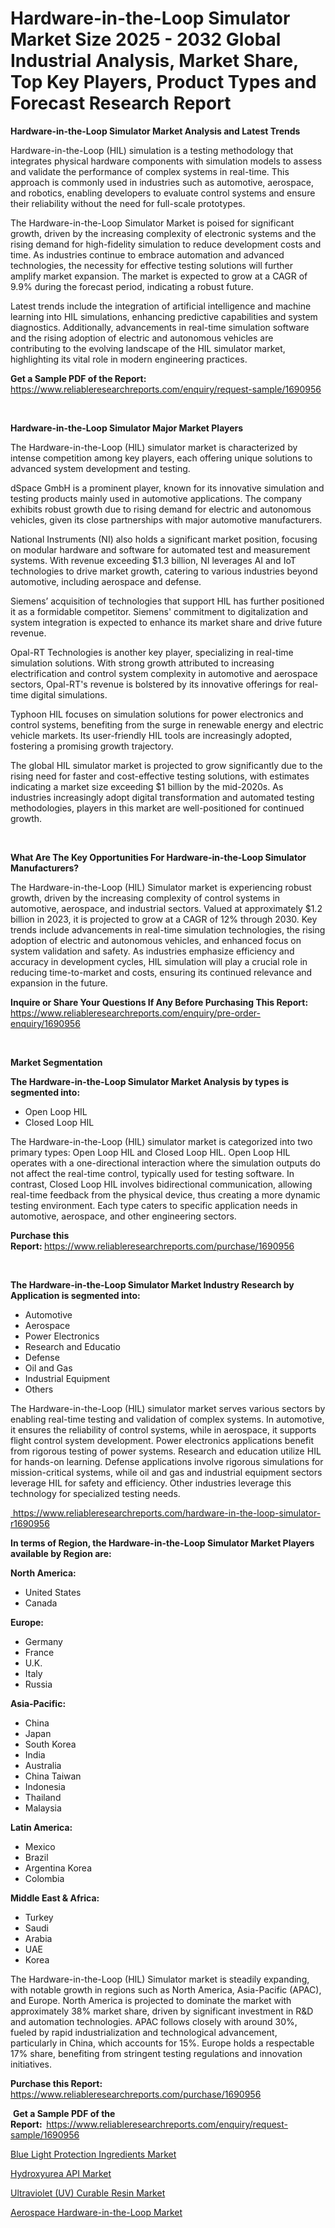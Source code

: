 <p><h1>Hardware-in-the-Loop Simulator Market Size 2025 - 2032 Global Industrial Analysis, Market Share, Top Key Players, Product Types and Forecast Research Report</h1></p><p><strong>Hardware-in-the-Loop Simulator Market Analysis and Latest Trends</strong></p>
<p><p>Hardware-in-the-Loop (HIL) simulation is a testing methodology that integrates physical hardware components with simulation models to assess and validate the performance of complex systems in real-time. This approach is commonly used in industries such as automotive, aerospace, and robotics, enabling developers to evaluate control systems and ensure their reliability without the need for full-scale prototypes.</p><p>The Hardware-in-the-Loop Simulator Market is poised for significant growth, driven by the increasing complexity of electronic systems and the rising demand for high-fidelity simulation to reduce development costs and time. As industries continue to embrace automation and advanced technologies, the necessity for effective testing solutions will further amplify market expansion. The market is expected to grow at a CAGR of 9.9% during the forecast period, indicating a robust future.</p><p>Latest trends include the integration of artificial intelligence and machine learning into HIL simulations, enhancing predictive capabilities and system diagnostics. Additionally, advancements in real-time simulation software and the rising adoption of electric and autonomous vehicles are contributing to the evolving landscape of the HIL simulator market, highlighting its vital role in modern engineering practices.</p></p>
<p><strong>Get a Sample PDF of the Report:&nbsp;</strong> <a href="https://www.reliableresearchreports.com/enquiry/request-sample/1690956?utm_campaign=37&utm_medium=2&utm_source=Github&utm_content=ia&utm_term=06012025&utm_id=hardware-in-the-loop-simulator">https://www.reliableresearchreports.com/enquiry/request-sample/1690956</a></p>
<p>&nbsp;</p>
<p><strong>Hardware-in-the-Loop Simulator Major Market Players</strong></p>
<p><p>The Hardware-in-the-Loop (HIL) simulator market is characterized by intense competition among key players, each offering unique solutions to advanced system development and testing. </p><p>dSpace GmbH is a prominent player, known for its innovative simulation and testing products mainly used in automotive applications. The company exhibits robust growth due to rising demand for electric and autonomous vehicles, given its close partnerships with major automotive manufacturers.</p><p>National Instruments (NI) also holds a significant market position, focusing on modular hardware and software for automated test and measurement systems. With revenue exceeding $1.3 billion, NI leverages AI and IoT technologies to drive market growth, catering to various industries beyond automotive, including aerospace and defense.</p><p>Siemens’ acquisition of technologies that support HIL has further positioned it as a formidable competitor. Siemens' commitment to digitalization and system integration is expected to enhance its market share and drive future revenue.</p><p>Opal-RT Technologies is another key player, specializing in real-time simulation solutions. With strong growth attributed to increasing electrification and control system complexity in automotive and aerospace sectors, Opal-RT's revenue is bolstered by its innovative offerings for real-time digital simulations.</p><p>Typhoon HIL focuses on simulation solutions for power electronics and control systems, benefiting from the surge in renewable energy and electric vehicle markets. Its user-friendly HIL tools are increasingly adopted, fostering a promising growth trajectory.</p><p>The global HIL simulator market is projected to grow significantly due to the rising need for faster and cost-effective testing solutions, with estimates indicating a market size exceeding $1 billion by the mid-2020s. As industries increasingly adopt digital transformation and automated testing methodologies, players in this market are well-positioned for continued growth.</p></p>
<p>&nbsp;</p>
<p><strong>What Are The Key Opportunities For Hardware-in-the-Loop Simulator Manufacturers?</strong></p>
<p><p>The Hardware-in-the-Loop (HIL) Simulator market is experiencing robust growth, driven by the increasing complexity of control systems in automotive, aerospace, and industrial sectors. Valued at approximately $1.2 billion in 2023, it is projected to grow at a CAGR of 12% through 2030. Key trends include advancements in real-time simulation technologies, the rising adoption of electric and autonomous vehicles, and enhanced focus on system validation and safety. As industries emphasize efficiency and accuracy in development cycles, HIL simulation will play a crucial role in reducing time-to-market and costs, ensuring its continued relevance and expansion in the future.</p></p>
<p><strong>Inquire or Share Your Questions If Any Before Purchasing This Report:</strong> <a href="https://www.reliableresearchreports.com/enquiry/pre-order-enquiry/1690956?utm_campaign=37&utm_medium=2&utm_source=Github&utm_content=ia&utm_term=06012025&utm_id=hardware-in-the-loop-simulator">https://www.reliableresearchreports.com/enquiry/pre-order-enquiry/1690956</a></p>
<p>&nbsp;</p>
<p><strong>Market Segmentation</strong></p>
<p><strong>The Hardware-in-the-Loop Simulator Market Analysis by types is segmented into:</strong></p>
<p><ul><li>Open Loop HIL</li><li>Closed Loop HIL</li></ul></p>
<p><p>The Hardware-in-the-Loop (HIL) simulator market is categorized into two primary types: Open Loop HIL and Closed Loop HIL. Open Loop HIL operates with a one-directional interaction where the simulation outputs do not affect the real-time control, typically used for testing software. In contrast, Closed Loop HIL involves bidirectional communication, allowing real-time feedback from the physical device, thus creating a more dynamic testing environment. Each type caters to specific application needs in automotive, aerospace, and other engineering sectors.</p></p>
<p><strong>Purchase this Report:&nbsp;</strong><a href="https://www.reliableresearchreports.com/purchase/1690956?utm_campaign=37&utm_medium=2&utm_source=Github&utm_content=ia&utm_term=06012025&utm_id=hardware-in-the-loop-simulator">https://www.reliableresearchreports.com/purchase/1690956</a></p>
<p>&nbsp;</p>
<p><strong>The Hardware-in-the-Loop Simulator Market Industry Research by Application is segmented into:</strong></p>
<p><ul><li>Automotive</li><li>Aerospace</li><li>Power Electronics</li><li>Research and Educatio</li><li>Defense</li><li>Oil and Gas</li><li>Industrial Equipment</li><li>Others</li></ul></p>
<p><p>The Hardware-in-the-Loop (HIL) simulator market serves various sectors by enabling real-time testing and validation of complex systems. In automotive, it ensures the reliability of control systems, while in aerospace, it supports flight control system development. Power electronics applications benefit from rigorous testing of power systems. Research and education utilize HIL for hands-on learning. Defense applications involve rigorous simulations for mission-critical systems, while oil and gas and industrial equipment sectors leverage HIL for safety and efficiency. Other industries leverage this technology for specialized testing needs.</p></p>
<p><a href="https://www.reliableresearchreports.com/hardware-in-the-loop-simulator-r1690956?utm_campaign=37&utm_medium=2&utm_source=Github&utm_content=ia&utm_term=06012025&utm_id=hardware-in-the-loop-simulator">&nbsp;https://www.reliableresearchreports.com/hardware-in-the-loop-simulator-r1690956</a></p>
<p><strong>In terms of Region, the Hardware-in-the-Loop Simulator Market Players available by Region are:</strong></p>
<p>
    <p> <strong> North America: </strong>
        <ul>
            <li>United States</li>
            <li>Canada</li>
        </ul>
        </p> 
    <p> <strong> Europe: </strong>
        <ul>
            <li>Germany</li>
            <li>France</li>
            <li>U.K.</li>
            <li>Italy</li>
            <li>Russia</li>
        </ul>
        </p> 
    <p> <strong> Asia-Pacific: </strong>
        <ul>
            <li>China</li>
            <li>Japan</li>
            <li>South Korea</li>
            <li>India</li>
            <li>Australia</li>
            <li>China Taiwan</li>
            <li>Indonesia</li>
            <li>Thailand</li>
            <li>Malaysia</li>
        </ul>
        </p> 
    <p> <strong> Latin America: </strong>
        <ul>
            <li>Mexico</li>
            <li>Brazil</li>
            <li>Argentina Korea</li>
            <li>Colombia</li>
        </ul>
        </p> 
    <p> <strong> Middle East & Africa: </strong>
        <ul>
            <li>Turkey</li>
            <li>Saudi</li>
            <li>Arabia</li>
            <li>UAE</li>
            <li>Korea</li>
        </ul>
    </p>
    </p>
<p><p>The Hardware-in-the-Loop (HIL) Simulator market is steadily expanding, with notable growth in regions such as North America, Asia-Pacific (APAC), and Europe. North America is projected to dominate the market with approximately 38% market share, driven by significant investment in R&D and automation technologies. APAC follows closely with around 30%, fueled by rapid industrialization and technological advancement, particularly in China, which accounts for 15%. Europe holds a respectable 17% share, benefiting from stringent testing regulations and innovation initiatives.</p></p>
<p><strong>Purchase this Report: </strong><a href="https://www.reliableresearchreports.com/purchase/1690956?utm_campaign=37&utm_medium=2&utm_source=Github&utm_content=ia&utm_term=06012025&utm_id=hardware-in-the-loop-simulator">https://www.reliableresearchreports.com/purchase/1690956</a></p>
<p>&nbsp;<strong>Get a Sample PDF of the Report:&nbsp;&nbsp;</strong><a href="https://www.reliableresearchreports.com/enquiry/request-sample/1690956?utm_campaign=37&utm_medium=2&utm_source=Github&utm_content=ia&utm_term=06012025&utm_id=hardware-in-the-loop-simulator">https://www.reliableresearchreports.com/enquiry/request-sample/1690956</a></p>
<p><strong></strong></p>
<p><p><a href="https://github.com/joannesouthgate/Market-Research-Report-List-5/blob/main/blue-light-protection-ingredients-market.md?utm_campaign=37&utm_medium=2&utm_source=Github&utm_content=ia&utm_term=06012025&utm_id=hardware-in-the-loop-simulator">Blue Light Protection Ingredients Market</a></p><p><a href="https://github.com/wwwkeltoum/Market-Research-Report-List-5/blob/main/hydroxyurea-api-market.md?utm_campaign=37&utm_medium=2&utm_source=Github&utm_content=ia&utm_term=06012025&utm_id=hardware-in-the-loop-simulator">Hydroxyurea API Market</a></p><p><a href="https://github.com/DianaWilson796/Market-Research-Report-List-1/blob/main/ultraviolet-uv-curable-resin-market.md?utm_campaign=37&utm_medium=2&utm_source=Github&utm_content=ia&utm_term=06012025&utm_id=hardware-in-the-loop-simulator">Ultraviolet (UV) Curable Resin Market</a></p><p><a href="https://github.com/maclarensidney/Market-Research-Report-List-1/blob/main/aerospace-hardware-in-the-loop-market.md?utm_campaign=37&utm_medium=2&utm_source=Github&utm_content=ia&utm_term=06012025&utm_id=hardware-in-the-loop-simulator">Aerospace Hardware-in-the-Loop Market</a></p></p>
